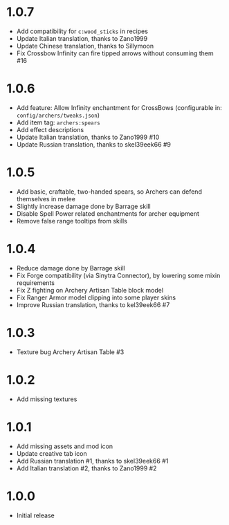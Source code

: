 # 1.0.7

- Add compatibility for `c:wood_sticks` in recipes
- Update Italian translation, thanks to Zano1999
- Update Chinese translation, thanks to Sillymoon
- Fix Crossbow Infinity can fire tipped arrows without consuming them #16

# 1.0.6

- Add feature: Allow Infinity enchantment for CrossBows (configurable in: `config/archers/tweaks.json`)
- Add item tag: `archers:spears`
- Add effect descriptions
- Update Italian translation, thanks to Zano1999 #10
- Update Russian translation, thanks to skel39eek66 #9

# 1.0.5

- Add basic, craftable, two-handed spears, so Archers can defend themselves in melee
- Slightly increase damage done by Barrage skill
- Disable Spell Power related enchantments for archer equipment
- Remove false range tooltips from skills

# 1.0.4

- Reduce damage done by Barrage skill
- Fix Forge compatibility (via Sinytra Connector), by lowering some mixin requirements
- Fix Z fighting on Archery Artisan Table block model
- Fix Ranger Armor model clipping into some player skins
- Improve Russian translation, thanks to kel39eek66 #7

# 1.0.3

- Texture bug Archery Artisan Table #3

# 1.0.2

- Add missing textures

# 1.0.1

- Add missing assets and mod icon
- Update creative tab icon
- Add Russian translation #1, thanks to skel39eek66 #1
- Add Italian translation #2, thanks to Zano1999 #2

# 1.0.0

- Initial release

#